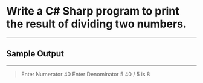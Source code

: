 # Write a C# Sharp program to print the result of dividing two numbers.
---
## Sample Output
---
>Enter Numerator
40
Enter Denominator
5
40 / 5 is 8
